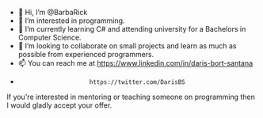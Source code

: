 - 👋 Hi, I’m @BarbaRick
- 👀 I’m interested in programming.
- 🌱 I’m currently learning C# and attending university for a Bachelors in Computer Science.
- 💞️ I’m looking to collaborate on small projects and learn as much as possible from experienced programmers.
- 📫 You can reach me at  https://www.linkedin.com/in/daris-bort-santana
-                         https://twitter.com/DarisBS

If you're interested in mentoring or teaching someone on programming then I would gladly accept your offer.
